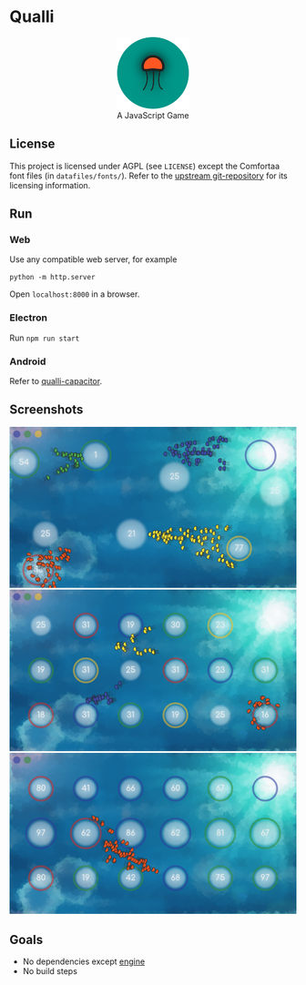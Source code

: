 # Qualli

<p align="center">
<img src="datafiles/logo.svg" width="25%">
<br>
A JavaScript Game
</p>

## License

This project is licensed under AGPL (see `LICENSE`) except the Comfortaa font
files (in `datafiles/fonts/`). Refer to the
[upstream git-repository](https://github.com/googlefonts/comfortaa/)
for its licensing information.

## Run

### Web

Use any compatible web server, for example

    python -m http.server

Open `localhost:8000` in a browser.

### Electron

Run `npm run start`


### Android

Refer to [qualli-capacitor](https://github.com/niklassc7/qualli-capacitor).

## Screenshots

![Screenshot1](screenshots/1.png)
![Screenshot1](screenshots/2.png)
![Screenshot1](screenshots/3.png)

## Goals

* No dependencies except [engine](https://github.com/niklassc7/parapluie)
* No build steps
